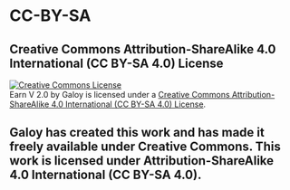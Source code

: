 # CC-BY-SA

## Creative Commons Attribution-ShareAlike 4.0 International (CC BY-SA 4.0) License

[![Creative Commons License](https://i.creativecommons.org/l/by-sa/4.0/88x31.png)](https://creativecommons.org/licenses/by-sa/4.0)\
Earn V 2.0 by Galoy is licensed under a [Creative Commons Attribution-ShareAlike 4.0 International (CC BY-SA 4.0) License](http://creativecommons.org/licenses/by-sa/4.0/).

## Galoy has created this work and has made it freely available under Creative Commons. This work is licensed under Attribution-ShareAlike 4.0 International (CC BY-SA 4.0).
